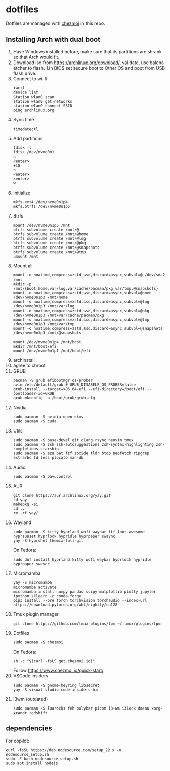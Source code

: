 # dotfiles

Dotfiles are managed with [chezmoi](https://www.chezmoi.io/) in this repo.

## Installing Arch with dual boot
1. Have Windows installed before, make sure that its partitions are shrank so that Arch would fit.
1. Download iso from https://archlinux.org/download/, validate, use balena etcher to flash.
1.In BIOS set secure boot to Other OS and boot from USB flash drive.
1. Connect to wi-fi
    ```
    iwctl
    device list
    Station wlan0 scan
    station wlan0 get-networks
    station wlan0 connect SSID
    ping archlinux.org
    ```
1. Sync time
    ```
    timedatectl
    ```
1. Add partitions
    ```
    fdisk -l
    fdisk /dev/nvme0n1
    n
    <enter>
    +1G
    n
    <enter>
    <enter>
    w
    ```
1. Initialize
    ```
    mkfs.ext4 /dev/nvme0n1p4
    mkfs.btrfs /dev/nvme0n1p5
    ```
1. Btrfs
    ```
    mount /dev/nvme0n1p5 /mnt
    btrfs subvolume create /mnt/@
    btrfs subvolume create /mnt/@home
    btrfs subvolume create /mnt/@log
    btrfs subvolume create /mnt/@pkg
    btrfs subvolume create /mnt/@snapshots
    btrfs subvolume create /mnt/@tmp
    umount /mnt
    ```
1. Mount all
    ```
    mount -o noatime,compress=zstd,ssd,discard=async,subvol=@ /dev/sda2 /mnt
    mkdir -p /mnt/{boot,home,var/log,var/cache/pacman/pkg,var/tmp,@snapshots}
    mount -o noatime,compress=zstd,ssd,discard=async,subvol=@home /dev/nvme0n1p3 /mnt/home
    mount -o noatime,compress=zstd,ssd,discard=async,subvol=@log /dev/nvme0n1p3 /mnt/var/log
    mount -o noatime,compress=zstd,ssd,discard=async,subvol=@pkg /dev/nvme0n1p3 /mnt/var/cache/pacman/pkg
    mount -o noatime,compress=zstd,ssd,discard=async,subvol=@tmp /dev/nvme0n1p3 /mnt/var/tmp
    mount -o noatime,compress=zstd,ssd,discard=async,subvol=@snapshots /dev/nvme0n1p3 /mnt/@snapshots

    mount /dev/nvme0n1p4 /mnt/boot
    mkdir /mnt/boot/efi
    mount /dev/nvme0n1p1 /mnt/boot/efi
    ```
1. archinstall
1. agree to chroot
1. GRUB
    ```
    pacman -S grub efibootmgr os-prober
    nvim /etc/default/grub # GRUB_DISABELE_OS_PROBER=false
    grub-install --target=x86_64-efi --efi-directory=/boot/efi --bootloader-id=GRUB
    grub-mkconfig -o /boot/grub/grub.cfg
    ```
1. Nvidia
    ```
    sudo pacman -S nvidia-open-dkms
    sudo pacman -S cuda
    ```
1. Utils
    ```
    sudo pacman -S base-devel git clang rsync neovim tmux
    sudo pacman -S zsh zsh-autosuggestions zsh-syntax-highlighting zsh-completions starship
    sudo pacman -S eza bat fzf zoxide tldr btop neofetch ripgrep extra/bc fd less plocate man-db
    ```
1. Audio
    ```
    sudo pacman -S pavucontrol
    ``` 
1. AUR
    ```
    git clone https://aur.archlinux.org/yay.git
    cd yay
    makepkg -si
    cd ..
    rm -rf yay/
    ```
1. Wayland
    ```
    sudo pacman -S kitty hyprland wofi waybar ttf-font-awesome hyprsunset hyprlock hypridle hyprpaper swaync
    yay -S hyprshot themix-full-git
    ```
    On Fedora:
    ```
    sudo dnf install hyprland kitty wofi waybar hyprlock hypridle hyprpaper swaync
    ```
1. Micromamba
    ```
    yay -S micromamba
    micromamba activate
    micromamba install numpy pandas scipy matplotlib plotly jupyter ipython sklearn -c conda-forge
    pip3 install --pre torch torchvision torchaudio --index-url https://download.pytorch.org/whl/nightly/cu128
    ```
1. Tmux plugin manager
    ```
    git clone https://github.com/tmux-plugins/tpm ~/.tmux/plugins/tpm
    ```
1. Dotfiles
    ```
    sudo pacman -S chezmoi
    ```
    On Fedora:
    ```
    sh -c "$(curl -fsLS get.chezmoi.io)"
    ```
    Follow https://www.chezmoi.io/quick-start/.
1. VSCode insiders
    ```
    sudo pacman -S gnome-keyring libsecret
    yay -S visual-studio-code-insiders-bin
    ```
1. i3wm (outdated)
    ```
    sudo pacman -S luarocks feh polybar picom i3-wm i3lock dmenu xorg-xrandr redshift
    ```


## dependencies

For copilot:
```
curl -fsSL https://deb.nodesource.com/setup_22.x -o nodesource_setup.sh
sudo -E bash nodesource_setup.sh
sudo apt install nodejs
```
